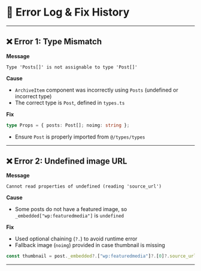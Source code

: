 # 🧯 Error Log & Fix History

---

## ❌ Error 1: Type Mismatch

**Message**  
```
Type 'Posts[]' is not assignable to type 'Post[]'
```

**Cause**  
- `ArchiveItem` component was incorrectly using `Posts` (undefined or incorrect type)
- The correct type is `Post`, defined in `types.ts`

**Fix**  
```ts
type Props = { posts: Post[]; noimg: string };
```
- Ensure `Post` is properly imported from `@/types/types`

---

## ❌ Error 2: Undefined image URL

**Message**  
```
Cannot read properties of undefined (reading 'source_url')
```

**Cause**  
- Some posts do not have a featured image, so `_embedded["wp:featuredmedia"]` is `undefined`

**Fix**  
- Used optional chaining (`?.`) to avoid runtime error
- Fallback image (`noimg`) provided in case thumbnail is missing

```ts
const thumbnail = post._embedded?.["wp:featuredmedia"]?.[0]?.source_url;
```

---
